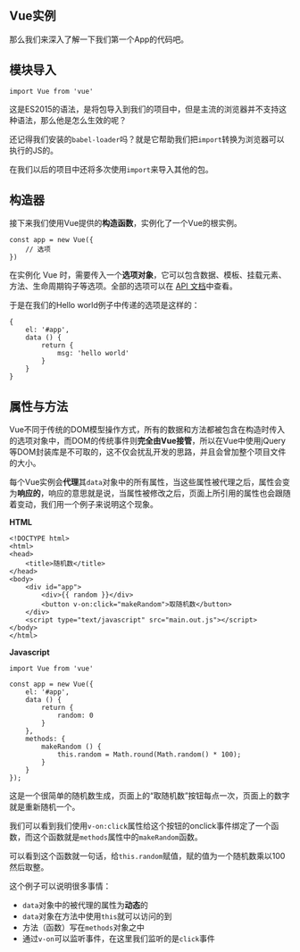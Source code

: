 ## Vue实例

那么我们来深入了解一下我们第一个App的代码吧。

## 模块导入

```
import Vue from 'vue'
```

这是ES2015的语法，是将包导入到我们的项目中，但是主流的浏览器并不支持这种语法，那么他是怎么生效的呢？

还记得我们安装的`babel-loader`吗？就是它帮助我们把`import`转换为浏览器可以执行的JS的。

在我们以后的项目中还将多次使用`import`来导入其他的包。

## 构造器

接下来我们使用Vue提供的**构造函数**，实例化了一个Vue的根实例。

```
const app = new Vue({
    // 选项
})
```

在实例化 Vue 时，需要传入一个**选项对象**，它可以包含数据、模板、挂载元素、方法、生命周期钩子等选项。全部的选项可以在 [API 文档](http://cn.vuejs.org/v2/api/)中查看。

于是在我们的Hello world例子中传递的选项是这样的：

```
{
    el: '#app',
    data () {
        return {
            msg: 'hello world'
        }
    }
}
```

## 属性与方法

Vue不同于传统的DOM模型操作方式，所有的数据和方法都被包含在构造时传入的选项对象中，而DOM的传统事件则**完全由Vue接管**，所以在Vue中使用jQuery等DOM封装库是不可取的，这不仅会扰乱开发的思路，并且会曾加整个项目文件的大小。

每个Vue实例会**代理**其`data`对象中的所有属性，当这些属性被代理之后，属性会变为**响应的**，响应的意思就是说，当属性被修改之后，页面上所引用的属性也会跟随着变动，我们用一个例子来说明这个现象。

**HTML**

```
<!DOCTYPE html>
<html>
<head>
	<title>随机数</title>
</head>
<body>
	<div id="app">
		<div>{{ random }}</div>
		<button v-on:click="makeRandom">取随机数</button>
	</div>
	<script type="text/javascript" src="main.out.js"></script>
</body>
</html>
```

**Javascript**

```
import Vue from 'vue'

const app = new Vue({
    el: '#app',
    data () {
        return {
            random: 0
        }
    },
    methods: {
        makeRandom () {
            this.random = Math.round(Math.random() * 100);
        }
    }
});
```

这是一个很简单的随机数生成，页面上的“取随机数”按钮每点一次，页面上的数字就是重新随机一个。

我们可以看到我们使用`v-on:click`属性给这个按钮的onclick事件绑定了一个函数，而这个函数就是`methods`属性中的`makeRandom`函数。

可以看到这个函数就一句话，给`this.random`赋值，赋的值为一个随机数乘以100然后取整。

这个例子可以说明很多事情：

* `data`对象中的被代理的属性为**动态**的
* `data`对象在方法中使用`this`就可以访问的到
* 方法（函数）写在`methods`对象之中
* 通过`v-on`可以监听事件，在这里我们监听的是`click`事件



